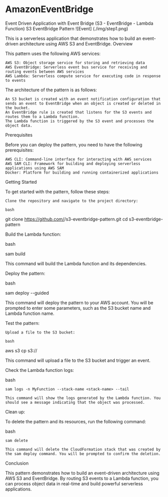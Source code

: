 # AmazonEventBridge
Event Driven Application with Event Bridge (S3 - EventBridge - Lambda Function)
S3 EventBridge Pattern
![Event] (./img/step1.png)

This is a  serverless application that demonstrates how to build an event-driven architecture using AWS S3 and EventBridge.
Overview

This pattern uses the following AWS services:

    AWS S3: Object storage service for storing and retrieving data
    AWS EventBridge: Serverless event bus service for receiving and routing events between AWS services
    AWS Lambda: Serverless compute service for executing code in response to events

The architecture of the pattern is as follows:

    An S3 bucket is created with an event notification configuration that sends an event to EventBridge when an object is created or deleted in the bucket.
    An EventBridge rule is created that listens for the S3 events and routes them to a Lambda function.
    The Lambda function is triggered by the S3 event and processes the object data.

Prerequisites

Before you can deploy the pattern, you need to have the following prerequisites:

    AWS CLI: Command-line interface for interacting with AWS services
    AWS SAM CLI: Framework for building and deploying serverless applications using AWS SAM
    Docker: Platform for building and running containerized applications

Getting Started

To get started with the pattern, follow these steps:

    Clone the repository and navigate to the project directory:

    bash

git clone https://github.com/<your-github-username>/s3-eventbridge-pattern.git
cd s3-eventbridge-pattern

Build the Lambda function:

bash

sam build

This command will build the Lambda function and its dependencies.

Deploy the pattern:

bash

sam deploy --guided

This command will deploy the pattern to your AWS account. You will be prompted to enter some parameters, such as the S3 bucket name and Lambda function name.

Test the pattern:

    Upload a file to the S3 bucket:

    bash

aws s3 cp <file> s3://<bucket>

This command will upload a file to the S3 bucket and trigger an event.

Check the Lambda function logs:

bash

    sam logs -n MyFunction --stack-name <stack-name> --tail

    This command will show the logs generated by the Lambda function. You should see a message indicating that the object was processed.

Clean up:

To delete the pattern and its resources, run the following command:

bash

    sam delete

    This command will delete the CloudFormation stack that was created by the sam deploy command. You will be prompted to confirm the deletion.

Conclusion

This pattern demonstrates how to build an event-driven architecture using AWS S3 and EventBridge. By routing S3 events to a Lambda function, you can process object data in real-time and build powerful serverless applications.
